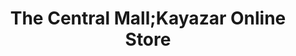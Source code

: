 ---
title: "The Central Mall;Kayazar Online Store"
url: /karachi/the-central-mall-kayazar-online-store/
shop: mall
---